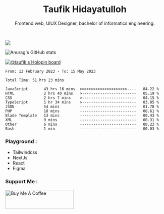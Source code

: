 
<h1 align="center">
  <b>Taufik Hidayatulloh</b>
</h1>
<p align="center">
   Frontend web, UIUX Designer, bachelor of informatics engineering.
 </p>
<br/>


![](https://komarev.com/ghpvc/?username=Taufik-H&color=red)

![Anurag's GitHub stats](https://github-readme-stats.vercel.app/api?username=Taufik-H&show_icons=true&theme=dracula&border_radius=5)



[![@taufik's Holopin board](https://holopin.me/taufik)](https://holopin.io/@taufik)

<!--START_SECTION:waka-->

```text
From: 13 February 2023 - To: 15 May 2023

Total Time: 51 hrs 23 mins

JavaScript       43 hrs 16 mins  >>>>>>>>>>>>>>>>>>>>>----   84.22 %
HTML             2 hrs 40 mins   >------------------------   05.19 %
CSS              2 hrs 7 mins    >------------------------   04.15 %
TypeScript       1 hr 34 mins    >------------------------   03.05 %
JSON             54 mins         -------------------------   01.78 %
PHP              18 mins         -------------------------   00.61 %
Blade Template   13 mins         -------------------------   00.43 %
XML              9 mins          -------------------------   00.31 %
Other            6 mins          -------------------------   00.23 %
Bash             1 min           -------------------------   00.03 %
```

<!--END_SECTION:waka-->
### Playground :
- Tailwindcss
- NextJs
- React
- Figma

### Support Me :
<a href="https://www.buymeacoffee.com/opik" target="_blank"><img src="https://cdn.buymeacoffee.com/buttons/v2/default-yellow.png" alt="Buy Me A Coffee" style="height: 60px !important;width: 217px !important;" ></a>
